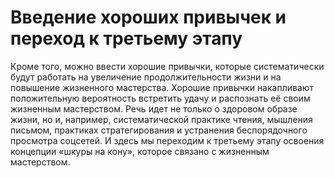 # Введение хороших привычек и переход к третьему этапу

Кроме того, можно ввести хорошие привычки, которые систематически будут работать на увеличение продолжительности жизни и на повышение жизненного мастерства.  Хорошие привычки накапливают положительную вероятность встретить удачу и распознать её своим жизненным мастерством. Речь идет не только о здоровом образе жизни, но и, например, систематической практике чтения, мышления письмом, практиках стратегирования и устранения беспорядочного просмотра соцсетей. И здесь мы переходим к третьему этапу освоения концепции «шкуры на кону», которое связано с жизненным мастерством.

